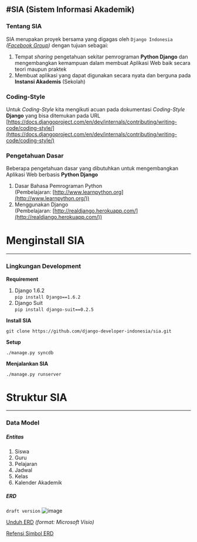 #SIA (Sistem Informasi Akademik)
---

### Tentang SIA

SIA merupakan proyek bersama yang digagas oleh `Django Indonesia` *([Facebook Group](https://www.facebook.com/groups/739647266049228/))*
dengan tujuan sebagai:

1. Tempat *sharing* pengetahuan sekitar pemrograman **Python Django** dan mengembangkan kemampuan dalam membuat Aplikasi Web baik secara teori maupun praktek
2. Membuat aplikasi yang dapat digunakan secara nyata dan berguna pada **Instansi Akademis** (Sekolah)


### Coding-Style

Untuk *Coding-Style* kita mengikuti acuan pada dokumentasi *Coding-Style* **Django** yang bisa ditemukan pada URL [https://docs.djangoproject.com/en/dev/internals/contributing/writing-code/coding-style/](https://docs.djangoproject.com/en/dev/internals/contributing/writing-code/coding-style/)

### Pengetahuan Dasar

Beberapa pengetahuan dasar yang dibutuhkan untuk mengembangkan Aplikasi Web berbasis **Python Django**

1. Dasar Bahasa Pemrograman Python  
   (Pembelajaran: [http://www.learnpython.org](http://www.learnpython.org/))
2. Menggunakan Django  
   (Pembelajaran: [http://realdjango.herokuapp.com/](http://realdjango.herokuapp.com/))


# Menginstall SIA
---
### Lingkungan Development
**Requirement**

1. Django 1.6.2  
   `pip install Django==1.6.2`
2. Django Suit  
   `pip install django-suit==0.2.5`

**Install SIA**

`git clone https://github.com/django-developer-indonesia/sia.git`

**Setup**

`./manage.py syncdb`

**Menjalankan SIA**

`./manage.py runserver`



# Struktur SIA
---
### Data Model
##### Entitas

1. Siswa
2. Guru
3. Pelajaran
4. Jadwal
5. Kelas
6. Kalender Akademik

##### ERD
`draft version`
![image](https://dl.dropboxusercontent.com/u/83059892/SIA/ERD-SIA.png)

[Unduh ERD](https://dl.dropboxusercontent.com/u/83059892/SIA/SIA-ERD.vdx) *(format: Microsoft Visio)*

[Refensi Simbol ERD](https://dl.dropboxusercontent.com/u/83059892/SIA/referensi-membaca-ERD.png)
